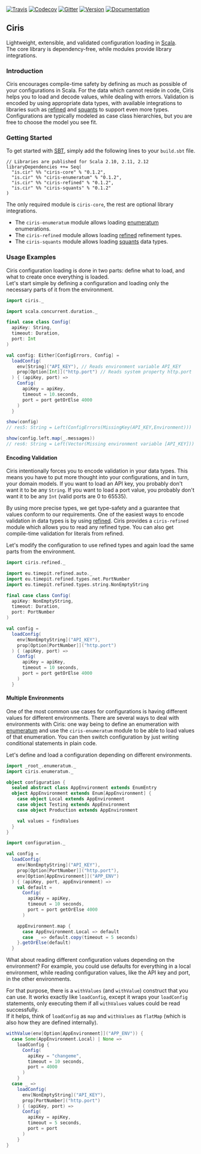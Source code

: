 [![Travis](https://img.shields.io/travis/vlovgr/ciris/master.svg)](https://travis-ci.org/vlovgr/ciris) [![Codecov](https://img.shields.io/codecov/c/github/vlovgr/ciris.svg)](https://codecov.io/gh/vlovgr/ciris) [![Gitter](https://img.shields.io/gitter/room/vlovgr/ciris.svg?colorB=4db798)](https://gitter.im/vlovgr/ciris) [![Version](https://img.shields.io/maven-central/v/is.cir/ciris-core_2.12.svg?color=blue&label=version)](https://index.scala-lang.org/vlovgr/ciris) [![Documentation](https://img.shields.io/maven-central/v/is.cir/ciris-core_2.12.svg?color=blue&label=docs)](https://www.javadoc.io/doc/is.cir/ciris-core_2.12)

## Ciris
Lightweight, extensible, and validated configuration loading in [Scala][scala].  
The core library is dependency-free, while modules provide library integrations.

### Introduction
Ciris encourages compile-time safety by defining as much as possible of your configurations in Scala. For the data which cannot reside in code, Ciris helps you to load and decode values, while dealing with errors. Validation is encoded by using appropriate data types, with available integrations to libraries such as [refined][refined] and [squants][squants] to support even more types. Configurations are typically modeled as case class hierarchies, but you are free to choose the model you see fit.

### Getting Started
To get started with [SBT][sbt], simply add the following lines to your `build.sbt` file.

```
// Libraries are published for Scala 2.10, 2.11, 2.12
libraryDependencies ++= Seq(
  "is.cir" %% "ciris-core" % "0.1.2",
  "is.cir" %% "ciris-enumeratum" % "0.1.2",
  "is.cir" %% "ciris-refined" % "0.1.2",
  "is.cir" %% "ciris-squants" % "0.1.2"
)
```

The only required module is `ciris-core`, the rest are optional library integrations.

- The `ciris-enumeratum` module allows loading [enumeratum][enumeratum] enumerations.
- The `ciris-refined` module allows loading [refined][refined] refinement types.
- The `ciris-squants` module allows loading [squants][squants] data types.

### Usage Examples
Ciris configuration loading is done in two parts: define what to load, and what to create once everything is loaded.  
Let's start simple by defining a configuration and loading only the necessary parts of it from the environment.

```scala
import ciris._

import scala.concurrent.duration._

final case class Config(
  apiKey: String,
  timeout: Duration,
  port: Int
)

val config: Either[ConfigErrors, Config] =
  loadConfig(
    env[String]("API_KEY"), // Reads environment variable API_KEY
    prop[Option[Int]]("http.port") // Reads system property http.port
  ) { (apiKey, port) =>
    Config(
      apiKey = apiKey,
      timeout = 10.seconds,
      port = port getOrElse 4000
    )
  }

```

```scala
show(config)
// res5: String = Left(ConfigErrors(MissingKey(API_KEY,Environment)))

show(config.left.map(_.messages))
// res6: String = Left(Vector(Missing environment variable [API_KEY]))
```

#### Encoding Validation
Ciris intentionally forces you to encode validation in your data types. This means you have to put more thought into your configurations, and in turn, your domain models. If you want to load an API key, you probably don't want it to be any `String`. If you want to load a port value, you probably don't want it to be any `Int` (valid ports are 0 to 65535).

By using more precise types, we get type-safety and a guarantee that values conform to our requirements. One of the easiest ways to encode validation in data types is by using [refined][refined]. Ciris provides a `ciris-refined` module which allows you to read any refined type. You can also get compile-time validation for literals from refined.

Let's modify the configuration to use refined types and again load the same parts from the environment.

```scala
import ciris.refined._

import eu.timepit.refined.auto._
import eu.timepit.refined.types.net.PortNumber
import eu.timepit.refined.types.string.NonEmptyString

final case class Config(
  apiKey: NonEmptyString,
  timeout: Duration,
  port: PortNumber
)

val config =
  loadConfig(
    env[NonEmptyString]("API_KEY"),
    prop[Option[PortNumber]]("http.port")
  ) { (apiKey, port) =>
    Config(
      apiKey = apiKey,
      timeout = 10 seconds,
      port = port getOrElse 4000
    )
  }
```

#### Multiple Environments
One of the most common use cases for configurations is having different values for different environments. There are several ways to deal with environments with Ciris: one way being to define an enumeration with [enumeratum][enumeratum] and use the `ciris-enumeratum` module to be able to load values of that enumeration. You can then switch configuration by just writing conditional statements in plain code.

Let's define and load a configuration depending on different environments.

```scala
import _root_.enumeratum._
import ciris.enumeratum._

object configuration {
  sealed abstract class AppEnvironment extends EnumEntry
  object AppEnvironment extends Enum[AppEnvironment] {
    case object Local extends AppEnvironment
    case object Testing extends AppEnvironment
    case object Production extends AppEnvironment

    val values = findValues
  }
}

import configuration._

val config =
  loadConfig(
    env[NonEmptyString]("API_KEY"),
    prop[Option[PortNumber]]("http.port"),
    env[Option[AppEnvironment]]("APP_ENV")
  ) { (apiKey, port, appEnvironment) =>
    val default =
      Config(
        apiKey = apiKey,
        timeout = 10 seconds,
        port = port getOrElse 4000
      )

    appEnvironment.map {
      case AppEnvironment.Local => default
      case _ => default.copy(timeout = 5 seconds)
    }.getOrElse(default)
  }
```

What about reading different configuration values depending on the environment? For example, you could use defaults for everything in a local environment, while reading configuration values, like the API key and port, in the other environments.

For that purpose, there is a `withValues` (and `withValue`) construct that you can use. It works exactly like `loadConfig`, except it wraps your `loadConfig` statements, only executing them if all `withValues` values could be read successfully.  
If it helps, think of `loadConfig` as `map` and `withValues` as `flatMap` (which is also how they are defined internally).

```scala
withValue(env[Option[AppEnvironment]]("APP_ENV")) {
  case Some(AppEnvironment.Local) | None =>
    loadConfig {
      Config(
        apiKey = "changeme",
        timeout = 10 seconds,
        port = 4000
      )
    }
  case _ =>
    loadConfig(
      env[NonEmptyString]("API_KEY"),
      prop[PortNumber]("http.port")
    ) { (apiKey, port) =>
      Config(
        apiKey = apiKey,
        timeout = 5 seconds,
        port = port
      )
    }
}
```

[enumeratum]: https://github.com/lloydmeta/enumeratum
[refined]: https://github.com/fthomas/refined
[squants]: http://www.squants.com
[sbt]: http://www.scala-sbt.org
[scala]: http://www.scala-lang.org
